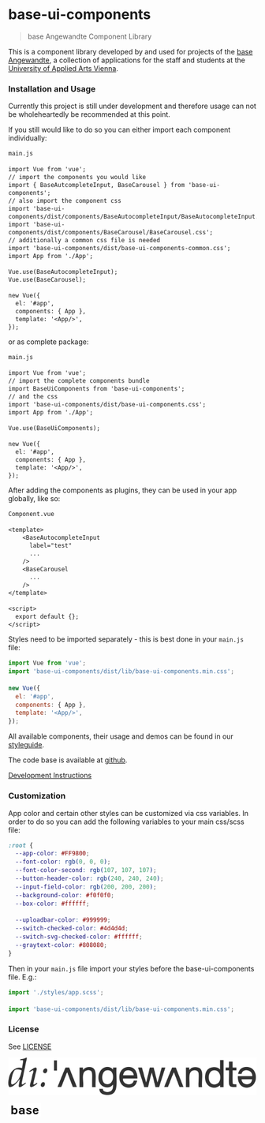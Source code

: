 # base-ui-components

> base Angewandte Component Library

This is a component library developed by and used for projects of the
[base Angewandte](https://base.uni-ak.ac.at),
a collection of applications for the staff and students at the [University of
Applied Arts Vienna](https://www.dieangewandte.at).

### Installation and Usage

<!---
Install via:
```
npm i base-ui-components
```
-->

Currently this project is still under development and therefore usage
can not be wholeheartedly be recommended at this point.

If you still would like to do so you can either import each component individually:

```vue
main.js

import Vue from 'vue';
// import the components you would like
import { BaseAutcompleteInput, BaseCarousel } from 'base-ui-components';
// also import the component css
import 'base-ui-components/dist/components/BaseAutocompleteInput/BaseAutocompleteInput.css';
import 'base-ui-components/dist/components/BaseCarousel/BaseCarousel.css';
// additionally a common css file is needed
import 'base-ui-components/dist/base-ui-components-common.css';
import App from './App';

Vue.use(BaseAutocompleteInput);
Vue.use(BaseCarousel);

new Vue({
  el: '#app',
  components: { App },
  template: '<App/>',
});

```

or as complete package:

```vue
main.js

import Vue from 'vue';
// import the complete components bundle
import BaseUiComponents from 'base-ui-components';
// and the css
import 'base-ui-components/dist/base-ui-components.css';
import App from './App';

Vue.use(BaseUiComponents);

new Vue({
  el: '#app',
  components: { App },
  template: '<App/>',
});

```

After adding the components as plugins, they can be used in your app globally, like so:

```vue
Component.vue

<template>
    <BaseAutocompleteInput
      label="test"
      ...
    />
    <BaseCarousel
      ...
    />
</template>

<script>
  export default {};
</script>
```




Styles need to be imported separately - this is best done in your `main.js` file:

```js
import Vue from 'vue';
import 'base-ui-components/dist/lib/base-ui-components.min.css';

new Vue({
  el: '#app',
  components: { App },
  template: '<App/>',
});
```

All available components, their usage and demos can be found in our [styleguide](https://base-angewandte.github.io/base-ui-components/).

The code base is available at [github](https://github.com/base-angewandte/base-ui-components).

[Development Instructions](buildSetup.md)

### Customization

App color and certain other styles can be customized via css variables.
In order to do so you can add the following variables to your main css/scss file:

```css
:root {
  --app-color: #FF9800;
  --font-color: rgb(0, 0, 0);
  --font-color-second: rgb(107, 107, 107);
  --button-header-color: rgb(240, 240, 240);
  --input-field-color: rgb(200, 200, 200);
  --background-color: #f0f0f0;
  --box-color: #ffffff;

  --uploadbar-color: #999999;
  --switch-checked-color: #4d4d4d;
  --switch-svg-checked-color: #ffffff;
  --graytext-color: #808080;
}
```
Then in your `main.js` file import your styles before the base-ui-components file. E.g.:

```js
import './styles/app.scss';

import 'base-ui-components/dist/lib/base-ui-components.min.css';
```


### License

See [LICENSE](LICENSE.md)


<!-- logo angewandte -->
![alt text](static/angewandte-logo.svg "Angewandte")
<!-- logo base -->
![alt text](static/base.png "base Angewandte")
<!-- logo zukunvt?  or anything else? -->

